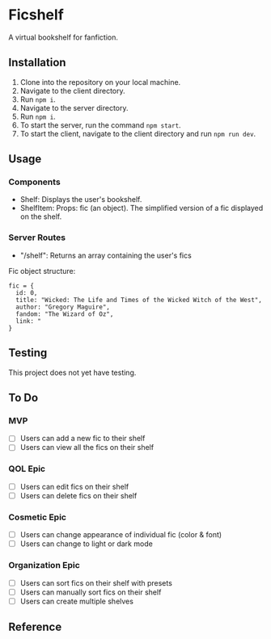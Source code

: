 # Ficshelf

A virtual bookshelf for fanfiction.

## Installation

1. Clone into the repository on your local machine.
2. Navigate to the client directory.
3. Run `npm i`.
4. Navigate to the server directory.
5. Run `npm i`.
6. To start the server, run the command `npm start`.
7. To start the client, navigate to the client directory and run `npm run dev`.

## Usage

### Components

- Shelf: Displays the user's bookshelf.
- ShelfItem: Props: fic (an object). The simplified version of a fic displayed on the shelf.

### Server Routes

- "/shelf": Returns an array containing the user's fics

Fic object structure:

```
fic = {
  id: 0,
  title: "Wicked: The Life and Times of the Wicked Witch of the West",
  author: "Gregory Maguire",
  fandom: "The Wizard of Oz",
  link: "
}
```

## Testing

This project does not yet have testing.

## To Do

### MVP

- [ ] Users can add a new fic to their shelf
- [ ] Users can view all the fics on their shelf

### QOL Epic

- [ ] Users can edit fics on their shelf
- [ ] Users can delete fics on their shelf

### Cosmetic Epic

- [ ] Users can change appearance of individual fic (color & font)
- [ ] Users can change to light or dark mode

### Organization Epic

- [ ] Users can sort fics on their shelf with presets
- [ ] Users can manually sort fics on their shelf
- [ ] Users can create multiple shelves

## Reference
